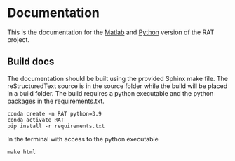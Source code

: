 Documentation
=============
This is the documentation for the [Matlab](https://github.com/RascalSoftware/RAT) and [Python](https://github.com/RascalSoftware/python-RAT) version of the RAT project. 

Build docs
----------
The documentation should be built using the provided Sphinx make file. The reStructuredText source is in the source 
folder while the build will be placed in a build folder. The build requires a python executable and the python packages 
in the requirements.txt. 

    conda create -n RAT python=3.9
    conda activate RAT
    pip install -r requirements.txt

In the terminal with access to the python executable 

    make html
